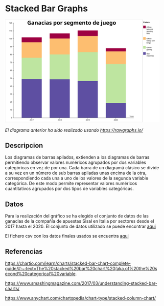 # Stacked Bar Graphs

![Alt text](./stacked_chart.svg)

*El diagrama anterior ha sido realizado usando https://rawgraphs.io/*

## Descripcion

Los diagramas de barras apilados, extienden a los diagramas de barras permitiendo observar valores numéricos agrupados por dos variables categóricas en vez de por una. Cada barra de un diagramá clásico se divide a su vez en un número de sub barras apiladas unas encima de la otra, correspondiendo cada una a uno de los valores de la segunda variable categórica.
De este modo permite representar valores numéricos cuantitativos agrupados por dos tipos de variables categóricas.

## Datos

Para la realización del gráfico se ha elegido el conjunto de datos de las ganacias  de la compañía de apuestas Sisal en Italia por sectores desde el 2017 hasta el 2020. El conjunto de datos utilizado se puede encontrar [aqui](https://www-statista-com.eu1.proxy.openathens.net/statistics/860598/revenues-of-sisal-spa-in-italy/)

El fichero csv con los datos finales usados se encuentra [aqui](./data.csv) 


## Referencias

<https://chartio.com/learn/charts/stacked-bar-chart-complete-guide/#:~:text=The%20stacked%20bar%20chart%20(aka,of%20the%20second%20categorical%20variable>.

https://www.smashingmagazine.com/2017/03/understanding-stacked-bar-charts/

https://www.anychart.com/chartopedia/chart-type/stacked-column-chart/

